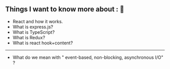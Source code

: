 ## Things I want to know more about : :dart:

- React and how it works.
- What is express.js? 
- What is TypeScript? 
- What is Redux? 
- What is react hook+content?
----------------------------------
- What do we mean with " event-based, non-blocking, asynchronous I/O" ? 
